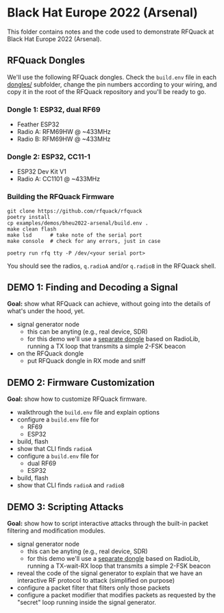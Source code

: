 # Black Hat Europe 2022 (Arsenal)

This folder contains notes and the code used to demonstrate RFQuack at Black Hat Europe 2022 (Arsenal).

## RFQuack Dongles

We'll use the following RFQuack dongles. Check the `build.env` file in each [dongles/](dongles/) subfolder, change the pin numbers according to your wiring, and copy it in the root of the RFQuack repository and you'll be ready to go.

### Dongle 1: ESP32, dual RF69

- Feather ESP32
- Radio A: RFM69HW @ ~433MHz
- Radio B: RFM69HW @ ~433MHz

### Dongle 2: ESP32, CC11-1

- ESP32 Dev Kit V1
- Radio A: CC1101 @ ~433MHz

### Building the RFQuack Firmware

```shell
git clone https://github.com/rfquack/rfquack
poetry install
cp examples/demos/bheu2022-arsenal/build.env .
make clean flash
make lsd      # take note of the serial port
make console  # check for any errors, just in case
```

```shell
poetry run rfq tty -P /dev/<your serial port>
```

You should see the radios, `q.radioA` and/or `q.radioB` in the RFQuack shell.

## DEMO 1: Finding and Decoding a Signal

**Goal:** show what RFQuack can achieve, without going into the details of what's under the hood, yet.

- signal generator node
  - this can be anyting (e.g., real device, SDR)
  - for this demo we'll use a [separate dongle](sig-gen/) based on RadioLib, running a TX loop that transmits a simple 2-FSK beacon
- on the RFQuack dongle
  - put RFQuack dongle in RX mode and sniff

## DEMO 2: Firmware Customization

**Goal:** show how to customize RFQuack firmware.

- walkthrough the `build.env` file and explain options
- configure a `build.env` file for
  - RF69
  - ESP32
- build, flash
- show that CLI finds `radioA`
- configure a `build.env` file for
  - dual RF69
  - ESP32
- build, flash
- show that CLI finds `radioA` and `radioB`

## DEMO 3: Scripting Attacks

**Goal:** show how to script interactive attacks through the built-in packet filtering and modification modules.

- signal generator node
  - this can be anyting (e.g., real device, SDR)
  - for this demo we'll use a [separate dongle](sig-gen/) based on RadioLib, running a TX-wait-RX loop that transmits a simple 2-FSK beacon
- reveal the code of the signal generator to explain that we have an interactive RF protocol to attack (simplified on purpose)
- configure a packet filter that filters only those packets
- configure a packet modifier that modifies packets as requested by the "secret" loop running inside the signal generator.
